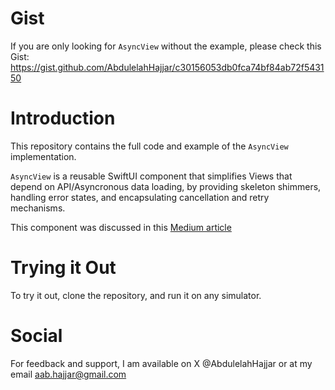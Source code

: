 # Gist
If you are only looking for `AsyncView` without the example, please check this Gist: https://gist.github.com/AbdulelahHajjar/c30156053db0fca74bf84ab72f543150

# Introduction
This repository contains the full code and example of the `AsyncView` implementation.

`AsyncView` is a reusable SwiftUI component that simplifies Views that depend on API/Asyncronous data loading, by providing skeleton shimmers, handling error states, and encapsulating cancellation and retry mechanisms.

This component was discussed in this [Medium article](https://medium.com/@aab.hajjar/introduction-97ffa32f2689)

# Trying it Out
To try it out, clone the repository, and run it on any simulator.

# Social
For feedback and support, I am available on X @AbdulelahHajjar or at my email [aab.hajjar@gmail.com](mailto:aab.hajjar@gmail.com)
